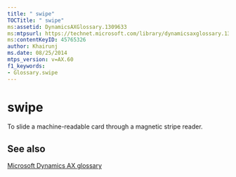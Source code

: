```yaml
---
title: " swipe"
TOCTitle: " swipe"
ms:assetid: DynamicsAXGlossary.1309633
ms:mtpsurl: https://technet.microsoft.com/library/dynamicsaxglossary.1309633(v=AX.60)
ms:contentKeyID: 45765326
author: Khairunj
ms.date: 08/25/2014
mtps_version: v=AX.60
f1_keywords:
- Glossary.swipe
---
```


# swipe

To slide a machine-readable card through a magnetic stripe reader.

## See also

[Microsoft Dynamics AX glossary](glossary/microsoft-dynamics-ax-glossary.md)

  


